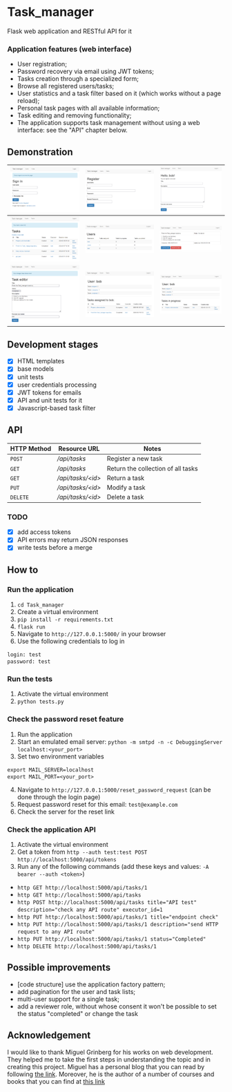 # Task_manager
Flask web application and RESTful API for it
### Application features (web interface)
* User registration;
* Password recovery via email using JWT tokens;
* Tasks creation through a specialized form;
* Browse all registered users/tasks;
* User statistics and a task filter based on it (which works without a page reload);
* Personal task pages with all available information;
* Task editing and removing functionality;
* The application supports task management without using a web interface: see the "API" chapter below.

## Demonstration
| <img src="demonstration/login.png"> | <img src="demonstration/registration.png"> | <img src="demonstration/task_registration.png"> |
|-|-|-|
| <img src="demonstration/tasks.png"> | <img src="demonstration/users.png"> | <img src="demonstration/task.png"> |
| <img src="demonstration/task_editor.png"> | <img src="demonstration/user.png"> | <img src="demonstration/filter.png"> |

## Development stages
- [x] HTML templates
- [x] base models
- [x] unit tests
- [x] user credentials processing
- [x] JWT tokens for emails
- [x] API and unit tests for it
- [x] Javascript-based task filter

## API
| HTTP Method | Resource URL | Notes |
| - | - | - |
| `POST` | */api/tasks* | Register a new task |
| `GET` | */api/tasks* | Return the collection of all tasks |
| `GET` | */api/tasks/\<id>* | Return a task |
| `PUT` | */api/tasks/\<id>* | Modify a task |
| `DELETE` | */api/tasks/\<id>* | Delete a task |
### TODO
- [x] add access tokens
- [x] API errors may return JSON responses
- [x] write tests before a merge

## How to
### Run the application
1. `cd Task_manager`
2. Create a virtual environment
3. `pip install -r requirements.txt`
4. `flask run`
5. Navigate to `http://127.0.0.1:5000/` in your browser
6. Use the following credentials to log in
```
login: test
password: test
```

### Run the tests
1. Activate the virtual environment
2. `python tests.py`

### Check the password reset feature
1. Run the application
2. Start an emulated email server: `python -m smtpd -n -c DebuggingServer localhost:<your_port>`
3. Set two environment variables
```
export MAIL_SERVER=localhost
export MAIL_PORT=<your_port>
```
4. Navigate to `http://127.0.0.1:5000/reset_password_request` (can be done through the login page)
5. Request password reset for this email: `test@example.com`
6. Check the server for the reset link

### Check the application API
1. Activate the virtual environment
2. Get a token from `http --auth test:test POST http://localhost:5000/api/tokens`
3. Run any of the following commands (add these keys and values: `-A bearer --auth <token>`)
* `http GET http://localhost:5000/api/tasks/1`
* `http GET http://localhost:5000/api/tasks`
* `http POST http://localhost:5000/api/tasks title="API test" description="check any API route" executor_id=1`
* `http PUT http://localhost:5000/api/tasks/1 title="endpoint check"`
* `http PUT http://localhost:5000/api/tasks/1 description="send HTTP request to any API route"`
* `http PUT http://localhost:5000/api/tasks/1 status="Completed"`
* `http DELETE http://localhost:5000/api/tasks/1`

## Possible improvements
* [code structure] use the application factory pattern;
* add pagination for the user and task lists;
* multi-user support for a single task;
* add a reviewer role, without whose consent it won't be possible to set the status "completed" or change the task

## Acknowledgement
I would like to thank Miguel Grinberg for his works on web development. They helped me to take the first steps in understanding the topic and in creating this project. Miguel has a personal blog that you can read by following [the link](https://blog.miguelgrinberg.com/index). Moreover, he is the author of a number of courses and books that you can find at [this link](https://blog.miguelgrinberg.com/post/my-courses-and-books)
